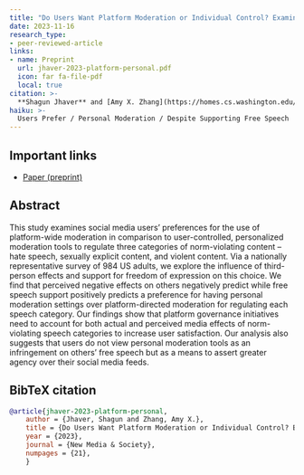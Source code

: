 ```yaml
---
title: "Do Users Want Platform Moderation or Individual Control? Examining the Role of Third-Person Effects and Free Speech Support in Shaping Moderation Preferences"
date: 2023-11-16
research_type: 
- peer-reviewed-article
links:
- name: Preprint
  url: jhaver-2023-platform-personal.pdf
  icon: far fa-file-pdf
  local: true 
citation: >-
  **Shagun Jhaver** and [Amy X. Zhang](https://homes.cs.washington.edu/~axz/) (2023), “Do Users Want Platform Moderation or Individual Control? Examining the Role of Third-Person Effects and Free Speech Support in Shaping Moderation Preferences,” *Accepted in New Media & Society*, 
haiku: >-
  Users Prefer / Personal Moderation / Despite Supporting Free Speech
---
```


## Important links

- [Paper (preprint)](jhaver-2023-platform-personal.pdf)

## Abstract

This study examines social media users’ preferences for the use of platform-wide moderation in comparison to user-controlled, personalized moderation tools to regulate three categories of norm-violating content – hate speech, sexually explicit content, and violent content. Via a nationally representative survey of 984 US adults, we explore the influence of third-person effects and support for freedom of expression on this choice. We find that perceived negative effects on others negatively predict while free speech support positively predicts a preference for having personal moderation settings over platform-directed moderation for regulating each speech category. Our findings show that platform governance initiatives need to account for both actual and perceived media effects of norm-violating speech categories to increase user satisfaction. Our analysis also suggests that users do not view personal moderation tools as an infringement on others’ free speech but as a means to assert greater agency over their social media feeds.

## BibTeX citation

```bibtex
@article{jhaver-2023-platform-personal,
    author = {Jhaver, Shagun and Zhang, Amy X.}, 
    title = {Do Users Want Platform Moderation or Individual Control? Examining the Role of Third-Person Effects and Free Speech Support in Shaping Moderation Preferences}, 
    year = {2023}, 
    journal = {New Media & Society}, 
    numpages = {21}, 
    }
    
```